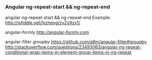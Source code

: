 ### Angular ng-repeat-start && ng-repeat-end

angular ng-repeat-start && ng-repeat-end
Example: http://jsfiddle.net/hjzheng/zy2y9zx1/

angular-formly
http://angular-formly.com

angular-filter groupby
https://github.com/a8m/angular-filter#groupby
http://stackoverflow.com/questions/23493063/angular-ng-repeat-conditional-wrap-items-in-element-group-items-in-ng-repeat